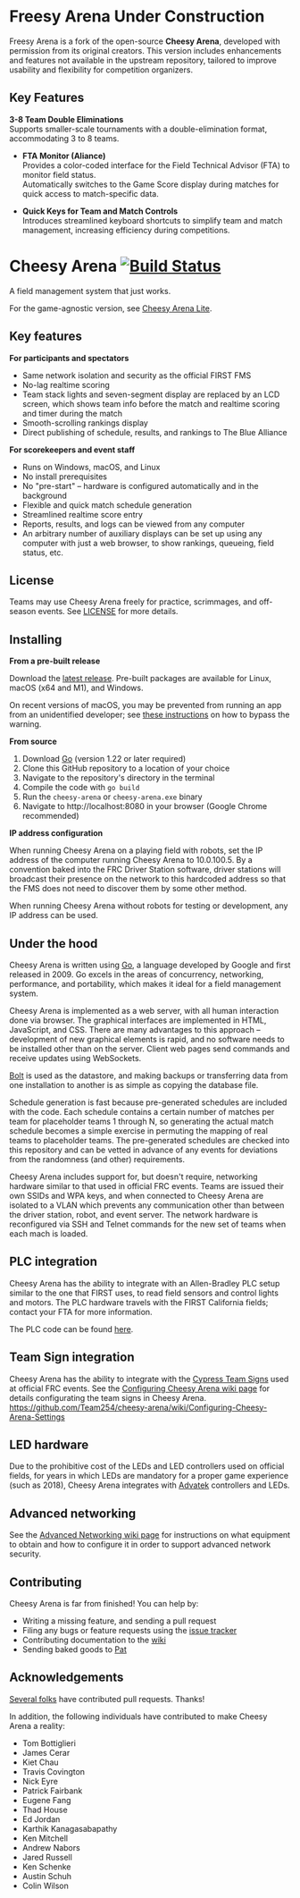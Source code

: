 # Freesy Arena **Under Construction**

Freesy Arena is a fork of the open-source **Cheesy Arena**, developed with permission from its original creators. This version includes enhancements and features not available in the upstream repository, tailored to improve usability and flexibility for competition organizers.

## Key Features
**3-8 Team Double Eliminations**  
  Supports smaller-scale tournaments with a double-elimination format, accommodating 3 to 8 teams.

- **FTA Monitor (Aliance)**  
  Provides a color-coded interface for the Field Technical Advisor (FTA) to monitor field status.  
  Automatically switches to the Game Score display during matches for quick access to match-specific data.

- **Quick Keys for Team and Match Controls**  
  Introduces streamlined keyboard shortcuts to simplify team and match management, increasing efficiency during competitions.

Cheesy Arena [![Build Status](https://github.com/Team254/cheesy-arena/actions/workflows/test.yml/badge.svg)](https://github.com/Team254/cheesy-arena/actions)
============
A field management system that just works.

For the game-agnostic version, see [Cheesy Arena Lite](https://github.com/Team254/cheesy-arena-lite).

## Key features

**For participants and spectators**

* Same network isolation and security as the official FIRST FMS
* No-lag realtime scoring
* Team stack lights and seven-segment display are replaced by an LCD screen, which shows team info before the match and
  realtime scoring and timer during the match
* Smooth-scrolling rankings display
* Direct publishing of schedule, results, and rankings to The Blue Alliance

**For scorekeepers and event staff**

* Runs on Windows, macOS, and Linux
* No install prerequisites
* No "pre-start" &ndash; hardware is configured automatically and in the background
* Flexible and quick match schedule generation
* Streamlined realtime score entry
* Reports, results, and logs can be viewed from any computer
* An arbitrary number of auxiliary displays can be set up using any computer with just a web browser, to show rankings,
  queueing, field status, etc.

## License

Teams may use Cheesy Arena freely for practice, scrimmages, and off-season events. See [LICENSE](LICENSE) for more
details.

## Installing

**From a pre-built release**

Download the [latest release](https://github.com/Team254/cheesy-arena/releases). Pre-built packages are available for
Linux, macOS (x64 and M1), and Windows.

On recent versions of macOS, you may be prevented from running an app from an unidentified developer;
see [these instructions](https://support.apple.com/guide/mac-help/open-a-mac-app-from-an-unidentified-developer-mh40616/mac)
on how to bypass the warning.

**From source**

1. Download [Go](https://golang.org/dl/) (version 1.22 or later required)
1. Clone this GitHub repository to a location of your choice
1. Navigate to the repository's directory in the terminal
1. Compile the code with `go build`
1. Run the `cheesy-arena` or `cheesy-arena.exe` binary
1. Navigate to http://localhost:8080 in your browser (Google Chrome recommended)

**IP address configuration**

When running Cheesy Arena on a playing field with robots, set the IP address of the computer running Cheesy Arena to
10.0.100.5. By a convention baked into the FRC Driver Station software, driver stations will broadcast their presence on
the network to this hardcoded address so that the FMS does not need to discover them by some other method.

When running Cheesy Arena without robots for testing or development, any IP address can be used.

## Under the hood

Cheesy Arena is written using [Go](https://golang.org), a language developed by Google and first released in 2009. Go
excels in the areas of concurrency, networking, performance, and portability, which makes it ideal for a field
management system.

Cheesy Arena is implemented as a web server, with all human interaction done via browser. The graphical interfaces are
implemented in HTML, JavaScript, and CSS. There are many advantages to this approach &ndash; development of new
graphical elements is rapid, and no software needs to be installed other than on the server. Client web pages send
commands and receive updates using WebSockets.

[Bolt](https://github.com/etcd-io/bbolt) is used as the datastore, and making backups or transferring data from one
installation to another is as simple as copying the database file.

Schedule generation is fast because pre-generated schedules are included with the code. Each schedule contains a certain
number of matches per team for placeholder teams 1 through N, so generating the actual match schedule becomes a simple
exercise in permuting the mapping of real teams to placeholder teams. The pre-generated schedules are checked into this
repository and can be vetted in advance of any events for deviations from the randomness (and other) requirements.

Cheesy Arena includes support for, but doesn't require, networking hardware similar to that used in official FRC events.
Teams are issued their own SSIDs and WPA keys, and when connected to Cheesy Arena are isolated to a VLAN which prevents
any communication other than between the driver station, robot, and event server. The network hardware is reconfigured
via SSH and Telnet commands for the new set of teams when each mach is loaded.

## PLC integration

Cheesy Arena has the ability to integrate with an Allen-Bradley PLC setup similar to the one that FIRST uses, to read
field sensors and control lights and motors. The PLC hardware travels with the FIRST California fields; contact your FTA
for more information.

The PLC code can be found [here](https://github.com/ejordan376/Cheesy-PLC).

## Team Sign integration

Cheesy Arena has the ability to integrate with
the [Cypress Team Signs](https://cypressintegration.com/customsolutions/teamdisplay/) used at official FRC events. See
the [Configuring Cheesy Arena wiki page](https://github.com/Team254/cheesy-arena/wiki/Configuring-Cheesy-Arena-Settings#team-signs)
for details configurating the team signs in Cheesy Arena.
https://github.com/Team254/cheesy-arena/wiki/Configuring-Cheesy-Arena-Settings

## LED hardware

Due to the prohibitive cost of the LEDs and LED controllers used on official fields, for years in which LEDs are
mandatory for a proper game experience (such as 2018), Cheesy Arena integrates
with [Advatek](https://www.advateklights.com) controllers and LEDs.

## Advanced networking

See the [Advanced Networking wiki page](https://github.com/Team254/cheesy-arena/wiki/Advanced-Networking-Concepts) for
instructions on what equipment to obtain and how to configure it in order to support advanced network security.

## Contributing

Cheesy Arena is far from finished! You can help by:

* Writing a missing feature, and sending a pull request
* Filing any bugs or feature requests using the [issue tracker](https://github.com/Team254/cheesy-arena/issues)
* Contributing documentation to the [wiki](https://github.com/Team254/cheesy-arena/wiki)
* Sending baked goods to [Pat](https://github.com/patfair)

## Acknowledgements

[Several folks](https://github.com/Team254/cheesy-arena/graphs/contributors) have contributed pull requests. Thanks!

In addition, the following individuals have contributed to make Cheesy Arena a reality:

* Tom Bottiglieri
* James Cerar
* Kiet Chau
* Travis Covington
* Nick Eyre
* Patrick Fairbank
* Eugene Fang
* Thad House
* Ed Jordan
* Karthik Kanagasabapathy
* Ken Mitchell
* Andrew Nabors
* Jared Russell
* Ken Schenke
* Austin Schuh
* Colin Wilson
